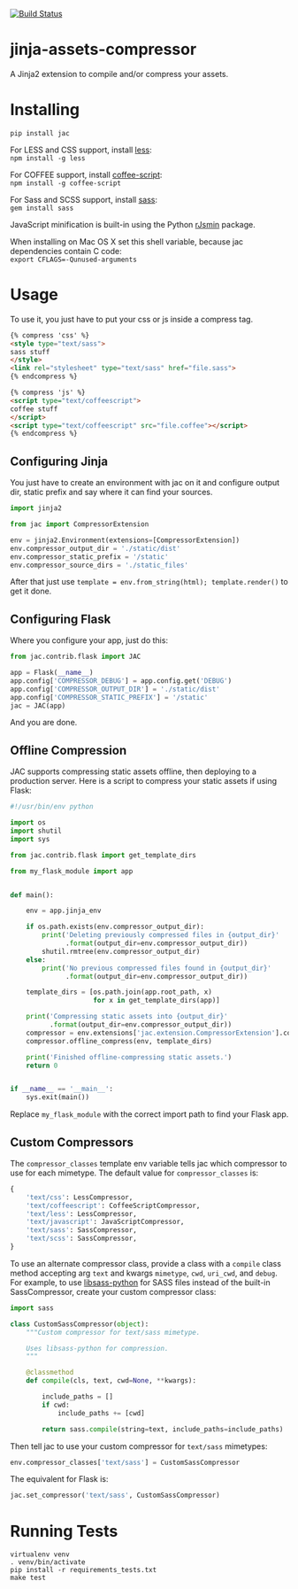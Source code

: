 [![Build Status](https://travis-ci.org/jaysonsantos/jinja-assets-compressor.png?branch=master)](https://travis-ci.org/jaysonsantos/jinja-assets-compressor)

jinja-assets-compressor
=======================

A Jinja2 extension to compile and/or compress your assets.

# Installing
```
pip install jac
```
For LESS and CSS support, install [less](https://www.npmjs.org/package/less):<br />
`npm install -g less`

For COFFEE support, install [coffee-script](https://www.npmjs.com/package/coffee-script):<br />
`npm install -g coffee-script`

For Sass and SCSS support, install [sass](https://rubygems.org/gems/sass):<br />
`gem install sass`

JavaScript minification is built-in using the Python [rJsmin](https://pypi.python.org/pypi/rjsmin) package.

When installing on Mac OS X set this shell variable, because jac dependencies contain C code:<br />
`export CFLAGS=-Qunused-arguments`

# Usage
To use it, you just have to put your css or js inside a compress tag.
```html
{% compress 'css' %}
<style type="text/sass">
sass stuff
</style>
<link rel="stylesheet" type="text/sass" href="file.sass">
{% endcompress %}

{% compress 'js' %}
<script type="text/coffeescript">
coffee stuff
</script>
<script type="text/coffeescript" src="file.coffee"></script>
{% endcompress %}
```

## Configuring Jinja
You just have to create an environment with jac on it and configure output dir, static prefix and say where it can find your sources.

```python
import jinja2

from jac import CompressorExtension

env = jinja2.Environment(extensions=[CompressorExtension])
env.compressor_output_dir = './static/dist'
env.compressor_static_prefix = '/static'
env.compressor_source_dirs = './static_files'
```
After that just use `template = env.from_string(html); template.render()` to get it done.

## Configuring Flask
Where you configure your app, just do this:

```python
from jac.contrib.flask import JAC

app = Flask(__name__)
app.config['COMPRESSOR_DEBUG'] = app.config.get('DEBUG')
app.config['COMPRESSOR_OUTPUT_DIR'] = './static/dist'
app.config['COMPRESSOR_STATIC_PREFIX'] = '/static'
jac = JAC(app)
```
And you are done.


## Offline Compression
JAC supports compressing static assets offline, then deploying to a production
server. Here is a script to compress your static assets if using Flask:

```python
#!/usr/bin/env python

import os
import shutil
import sys

from jac.contrib.flask import get_template_dirs

from my_flask_module import app


def main():

    env = app.jinja_env

    if os.path.exists(env.compressor_output_dir):
        print('Deleting previously compressed files in {output_dir}'
              .format(output_dir=env.compressor_output_dir))
        shutil.rmtree(env.compressor_output_dir)
    else:
        print('No previous compressed files found in {output_dir}'
              .format(output_dir=env.compressor_output_dir))

    template_dirs = [os.path.join(app.root_path, x)
                     for x in get_template_dirs(app)]

    print('Compressing static assets into {output_dir}'
          .format(output_dir=env.compressor_output_dir))
    compressor = env.extensions['jac.extension.CompressorExtension'].compressor
    compressor.offline_compress(env, template_dirs)

    print('Finished offline-compressing static assets.')
    return 0


if __name__ == '__main__':
    sys.exit(main())
```

Replace `my_flask_module` with the correct import path to find your Flask app.


## Custom Compressors

The `compressor_classes` template env variable tells jac which compressor to
use for each mimetype. The default value for `compressor_classes` is:
```python
{
    'text/css': LessCompressor,
    'text/coffeescript': CoffeeScriptCompressor,
    'text/less': LessCompressor,
    'text/javascript': JavaScriptCompressor,
    'text/sass': SassCompressor,
    'text/scss': SassCompressor,
}
```

To use an alternate compressor class, provide a class with a `compile` class
method accepting arg `text` and kwargs `mimetype`, `cwd`, `uri_cwd`, and
`debug`. For example, to use [libsass-python](https://github.com/dahlia/libsass-python)
for SASS files instead of the built-in SassCompressor, create your custom
compressor class:

```python
import sass

class CustomSassCompressor(object):
    """Custom compressor for text/sass mimetype.

    Uses libsass-python for compression.
    """

    @classmethod
    def compile(cls, text, cwd=None, **kwargs):

        include_paths = []
        if cwd:
            include_paths += [cwd]

        return sass.compile(string=text, include_paths=include_paths)
```

Then tell jac to use your custom compressor for `text/sass` mimetypes:

```python
env.compressor_classes['text/sass'] = CustomSassCompressor
```

The equivalent for Flask is:

```python
jac.set_compressor('text/sass', CustomSassCompressor)
```


# Running Tests
```
virtualenv venv
. venv/bin/activate
pip install -r requirements_tests.txt
make test
```
